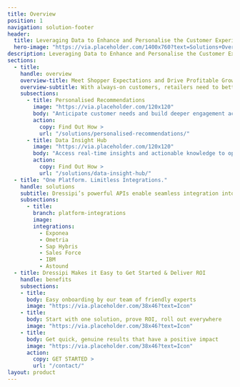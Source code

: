 ```yaml
---
title: Overview
position: 1
navigation: solution-footer
header:
  title: Leveraging Data to Enhance and Personalise the Customer Experience
  hero-image: "https://via.placeholder.com/1400x760?text=Solutions+Overview+page+banner"
description: Leveraging Data to Enhance and Personalise the Customer Experience
sections:
  - title:
    handle: overview
    overview-title: Meet Shopper Expectations and Drive Profitable Growth
    overview-subtitle: With always-on customers, retailers need to better understand their preferences, anticipate demand faster and personalise all touch points to stay ahead. The ability to ingest, cleanse, and augment huge quantities of data from multiple sources is at the very heart of the Dressipi Revenue Optimisation Platform.
    subsections:
      - title: Personalised Recommendations
        image: "https://via.placeholder.com/120x120"
        body: "Anticipate customer needs and build deeper engagement across every touchpoint: online, instore, in app and email."
        action:
          copy: Find Out How >
          url: "/solutions/personalised-recommendations/"
      - title: Data Insight Hub
        image: "https://via.placeholder.com/120x120"
        body: "Access real-time insights and actionable knowledge to optimise value at each step of the merchandising and buying process."
        action:
          copy: Find Out How >
          url: "/solutions/data-insight-hub/"
  - title: "One Platform. Limitless Integrations."
    handle: solutions
    subtitle: Dressipi’s powerful APIs enable seamless integration into existing enterprise platforms so you can quickly drive profitable growth across the entire value chain
    subsections:
      - title:
        branch: platform-integrations
        image:
        integrations:
          - Exponea
          - Ometria
          - Sap Hybris
          - Sales Force
          - IBM
          - Astound
  - title: Dressipi Makes it Easy to Get Started & Deliver ROI
    handle: benefits
    subsections:
    - title: 
      body: Easy onboarding by our team of friendly experts
      image: "https://via.placeholder.com/38x46?text=Icon"
    - title: 
      body: Start with one solution, prove ROI, roll out everywhere
      image: "https://via.placeholder.com/38x46?text=Icon"
    - title: 
      body: Get quick, genuine results that have a positive impact
      image: "https://via.placeholder.com/38x46?text=Icon"
      action:
        copy: GET STARTED >
        url: "/contact/"
layout: product
---
```

